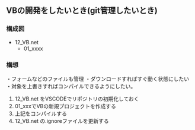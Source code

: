 ## VBの開発をしたいとき(git管理したいとき)

### 構成図
- 12_VB.net
  - 01_xxxx


### 構想
・フォームなどのファイルも管理
・ダウンロードすればすぐ動く状態にしたい
・対象を上書きすればコンパイルできるようにしたい。

1. 12_VB.net をVSCODEでリポジトリの初期化しておく
1. 01_xxxでVBの新規プロジェクトを作成する
2. 上記をコンパイルする
3. 12_VB.net の.ignoreファイルを更新する
